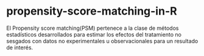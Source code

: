 # propensity-score-matching-in-R
El Propensity score matching(PSM) pertenece a la clase de métodos estadísticos desarrollados para estimar los efectos del tratamiento no sesgados con datos no experimentales u  observacionales para un resultado de interés.
